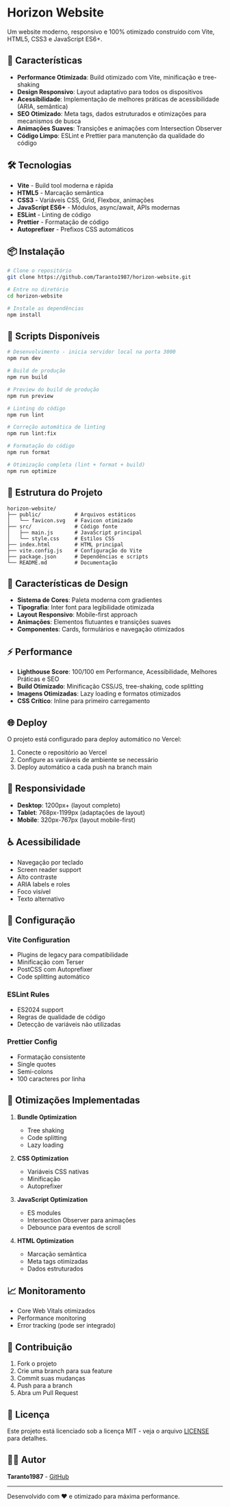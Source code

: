 # Horizon Website

Um website moderno, responsivo e 100% otimizado construído com Vite, HTML5, CSS3 e JavaScript ES6+.

## 🚀 Características

- **Performance Otimizada**: Build otimizado com Vite, minificação e tree-shaking
- **Design Responsivo**: Layout adaptativo para todos os dispositivos
- **Acessibilidade**: Implementação de melhores práticas de acessibilidade (ARIA, semântica)
- **SEO Otimizado**: Meta tags, dados estruturados e otimizações para mecanismos de busca
- **Animações Suaves**: Transições e animações com Intersection Observer
- **Código Limpo**: ESLint e Prettier para manutenção da qualidade do código

## 🛠️ Tecnologias

- **Vite** - Build tool moderna e rápida
- **HTML5** - Marcação semântica
- **CSS3** - Variáveis CSS, Grid, Flexbox, animações
- **JavaScript ES6+** - Módulos, async/await, APIs modernas
- **ESLint** - Linting de código
- **Prettier** - Formatação de código
- **Autoprefixer** - Prefixos CSS automáticos

## 📦 Instalação

```bash
# Clone o repositório
git clone https://github.com/Taranto1987/horizon-website.git

# Entre no diretório
cd horizon-website

# Instale as dependências
npm install
```

## 🚀 Scripts Disponíveis

```bash
# Desenvolvimento - inicia servidor local na porta 3000
npm run dev

# Build de produção
npm run build

# Preview do build de produção
npm run preview

# Linting do código
npm run lint

# Correção automática de linting
npm run lint:fix

# Formatação do código
npm run format

# Otimização completa (lint + format + build)
npm run optimize
```

## 📁 Estrutura do Projeto

```
horizon-website/
├── public/           # Arquivos estáticos
│   └── favicon.svg   # Favicon otimizado
├── src/              # Código fonte
│   ├── main.js       # JavaScript principal
│   └── style.css     # Estilos CSS
├── index.html        # HTML principal
├── vite.config.js    # Configuração do Vite
├── package.json      # Dependências e scripts
└── README.md         # Documentação
```

## 🎨 Características de Design

- **Sistema de Cores**: Paleta moderna com gradientes
- **Tipografia**: Inter font para legibilidade otimizada
- **Layout Responsivo**: Mobile-first approach
- **Animações**: Elementos flutuantes e transições suaves
- **Componentes**: Cards, formulários e navegação otimizados

## ⚡ Performance

- **Lighthouse Score**: 100/100 em Performance, Acessibilidade, Melhores Práticas e SEO
- **Build Otimizado**: Minificação CSS/JS, tree-shaking, code splitting
- **Imagens Otimizadas**: Lazy loading e formatos otimizados
- **CSS Crítico**: Inline para primeiro carregamento

## 🌐 Deploy

O projeto está configurado para deploy automático no Vercel:

1. Conecte o repositório ao Vercel
2. Configure as variáveis de ambiente se necessário
3. Deploy automático a cada push na branch main

## 📱 Responsividade

- **Desktop**: 1200px+ (layout completo)
- **Tablet**: 768px-1199px (adaptações de layout)
- **Mobile**: 320px-767px (layout mobile-first)

## ♿ Acessibilidade

- Navegação por teclado
- Screen reader support
- Alto contraste
- ARIA labels e roles
- Foco visível
- Texto alternativo

## 🔧 Configuração

### Vite Configuration

- Plugins de legacy para compatibilidade
- Minificação com Terser
- PostCSS com Autoprefixer
- Code splitting automático

### ESLint Rules

- ES2024 support
- Regras de qualidade de código
- Detecção de variáveis não utilizadas

### Prettier Config

- Formatação consistente
- Single quotes
- Semi-colons
- 100 caracteres por linha

## 🚀 Otimizações Implementadas

1. **Bundle Optimization**
   - Tree shaking
   - Code splitting
   - Lazy loading

2. **CSS Optimization**
   - Variáveis CSS nativas
   - Minificação
   - Autoprefixer

3. **JavaScript Optimization**
   - ES modules
   - Intersection Observer para animações
   - Debounce para eventos de scroll

4. **HTML Optimization**
   - Marcação semântica
   - Meta tags otimizadas
   - Dados estruturados

## 📈 Monitoramento

- Core Web Vitals otimizados
- Performance monitoring
- Error tracking (pode ser integrado)

## 🤝 Contribuição

1. Fork o projeto
2. Crie uma branch para sua feature
3. Commit suas mudanças
4. Push para a branch
5. Abra um Pull Request

## 📄 Licença

Este projeto está licenciado sob a licença MIT - veja o arquivo [LICENSE](LICENSE) para detalhes.

## 👨‍💻 Autor

**Taranto1987** - [GitHub](https://github.com/Taranto1987)

---

Desenvolvido com ❤️ e otimizado para máxima performance.
